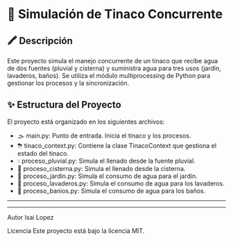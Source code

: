 # 🌌 Simulación de Tinaco Concurrente

## 🖍 Descripción
Este proyecto simula el manejo concurrente de un tinaco que recibe agua de dos fuentes (pluvial y cisterna) y suministra agua para tres usos (jardín, lavaderos, baños). Se utiliza el módulo multiprocessing de Python para gestionar los procesos y la sincronización.

## ✨ Estructura del Proyecto

El proyecto está organizado en los siguientes archivos:

- 🌫 main.py: Punto de entrada. Inicia el tinaco y los procesos.
- ⛈ tinaco_context.py: Contiene la clase TinacoContext que gestiona el estado del tinaco.
- 💧 proceso_pluvial.py: Simula el llenado desde la fuente pluvial.
- 🎊 proceso_cisterna.py: Simula el llenado desde la cisterna.
- 🎍 proceso_jardin.py: Simula el consumo de agua para el jardín.
- 🎎 proceso_lavaderos.py: Simula el consumo de agua para los lavaderos.
- 🧨 proceso_banios.py: Simula el consumo de agua para los baños.

---




---
Autor
Isai Lopez

Licencia
Este proyecto está bajo la licencia MIT.
